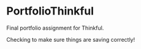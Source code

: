 # PortfolioThinkful
Final portfolio assignment for Thinkful.


Checking to make sure things are saving correctly!